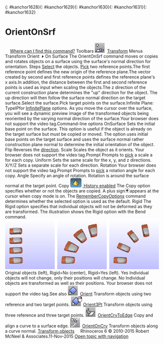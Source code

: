---
---

{: #kanchor1628}{: #kanchor1629}{: #kanchor1630}{: #kanchor1631}{: #kanchor1632}
# OrientOnSrf
 [![images/transparent.gif](images/transparent.gif)Where can I find this command?](javascript:void(0);) Toolbars
![images/orientonsrf.png](images/orientonsrf.png) [Transform](transform-toolbar.html) 
Menus
Transform
Orient![images/menuarrow.gif](images/menuarrow.gif)
On Surface
The OrientOnSrf command moves or copies and rotates objects on a surface using the surface's normal direction for orientation.
Steps
 [Select](select-objects.html) the objects. [Pick](pick-location.html) two reference points.The first reference point defines the new origin of the reference plane.The vector created by second and first reference points defines the reference plane's x&#160;axis.In addition, the distance between the first and second reference points is used as input when scaling the objects.The z&#160;direction of the current construction plane determines the "up" direction for the object. The up direction will then follow the surface normal direction on the target surface.Select the surface.Pick target points on the surface.Infinite Plane: TypeIPfor [InfinitePlane](infiniteplane.html) options.
As you move the cursor over the surface, you will see a dynamic preview image of the transformed objects being reoriented by the varying normal direction of the surface.Your browser does not support the video tag.Command-line options
OnSurface
Sets the initial base point on the surface. This option is useful if the object is already on the target surface but must be copied or moved.
The option uses initial base points on the target surface and uses the surface normal rather construction plane normal to determine the initial orientation of the object.
Flip
Reverses the [direction](dir.html#normaldirection).
Scale
Scales the object as it orients.
Your browser does not support the video tag.Prompt
Prompts to [pick](pick-location.html) a scale a for each copy.
Uniform
Sets the same scale for the x, y, and z&#160;directions.
X/Y/Z
Sets a separate scale for each direction.
Rotation
Your browser does not support the video tag.Prompt
Prompts to [pick](pick-location.html) a rotation angle for each copy.
Angle
Specify an angle of rotation. Rotation is around the surface normal at the target point.
Copy
![images/history-tag.png](images/history-tag.png) [&#160;History enabled](historyenabled.html) 
The Copy option specifies whether or not the objects are copied. A plus sign![images/copyplus.png](images/copyplus.png)appears at the cursor when copy mode is on.
The [RememberCopyOptions](remembercopyoptions.html) command determines whether the selected option is used as the default.
Rigid
The Rigid option specifies that individual objects will not be deformed as they are transformed.
The illustration shows the Rigid option with the Bend command.
![images/rigid-bend.png](images/rigid-bend.png)
Original objects (left), Rigid=No (center), Rigid=Yes (left).
Yes
Individual objects will not change, only their positions will change.
No
Individual objects are transformed as well as their positions.
Your browser does not support the video tag.See also
![images/orient.png](images/orient.png) [Orient](orient.html) 
Transform objects using two reference and two target points.
![images/orient3pt-orient-rt.png](images/orient3pt-orient-rt.png) [Orient3Pt](orient3pt.html) 
Transform objects using three reference and three target points.
![images/orientcrvtoedge.png](images/orientcrvtoedge.png) [OrientCrvToEdge](orientcrvtoedge.html) 
Copy and align a curve to a surface edge.
![images/orientoncrv.png](images/orientoncrv.png) [OrientOnCrv](orientoncrv.html) 
Transform objects along a curve normal.
 [Transform objects](sak-transform.html) 
&#160;
&#160;
Rhinoceros 6 © 2010-2015 Robert McNeel &amp; Associates.11-Nov-2015
 [Open topic with navigation](orientonsrf.html) 

